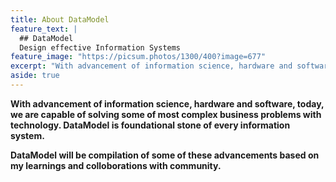 ```yaml
---
title: About DataModel
feature_text: |
  ## DataModel
  Design effective Information Systems 
feature_image: "https://picsum.photos/1300/400?image=677"
excerpt: "With advancement of information science, hardware and software, today we are capable of solving some of most complex problems with technology. DataModel will be compilation of some of this advancements based on my learnings and colloborations."
aside: true
---
```


**With advancement of information science, hardware and software, today, we are capable of solving some of most complex business problems with technology. DataModel is foundational stone of every information system.**

**DataModel will be compilation of some of these advancements based on my learnings and colloborations with community.**